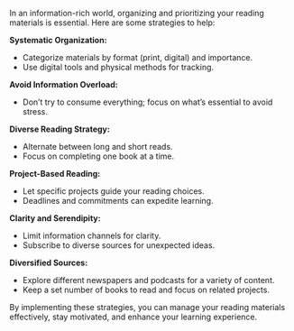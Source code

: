 	

In an information-rich world, organizing and prioritizing your reading materials is essential. Here are some strategies to help:

**Systematic Organization:**
- Categorize materials by format (print, digital) and importance.
- Use digital tools and physical methods for tracking.

**Avoid Information Overload:**
- Don’t try to consume everything; focus on what’s essential to avoid stress.

**Diverse Reading Strategy:**
- Alternate between long and short reads.
- Focus on completing one book at a time.

**Project-Based Reading:**
- Let specific projects guide your reading choices.
- Deadlines and commitments can expedite learning.

**Clarity and Serendipity:**
- Limit information channels for clarity.
- Subscribe to diverse sources for unexpected ideas.

**Diversified Sources:**
- Explore different newspapers and podcasts for a variety of content.
- Keep a set number of books to read and focus on related projects.

By implementing these strategies, you can manage your reading materials effectively, stay motivated, and enhance your learning experience.